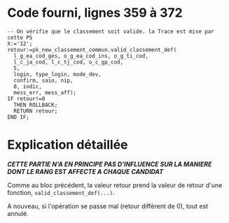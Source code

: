 # Code fourni, lignes 359 à 372
```
-- On vérifie que le classement soit valide. la Trace est mise par cette PS
X:='12';
retour:=pk_new_classement_commun.valid_classement_def(
  l_g_ea_cod_ges, o_g_ea_cod_ins, o_g_ti_cod,
  l_c_ja_cod, l_c_tj_cod, o_c_gp_cod,
  5,
  login, type_login, mode_dev,
  confirm, saio, niр,
  0, indic,
  mess_err, mess_aff);
IF retour!=0
  THEN ROLLBACK;
  RETURN retour;
END IF;
```

# Explication détaillée
***CETTE PARTIE N'A **EN PRINCIPE** PAS D'INFLUENCE SUR LA MANIERE DONT LE RANG EST AFFECTE A CHAQUE CANDIDAT***

Comme au bloc précédent, la valeur retour prend la valeur de retour d'une fonction, `valid_classement_def(...)`.

A nouveau, si l'opération se passe mal (retour différent de 0), tout est annulé.
